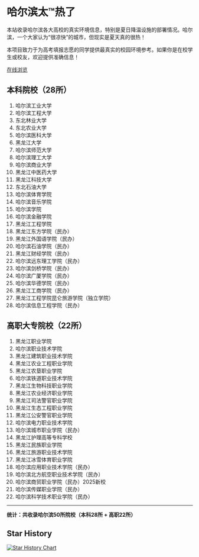 # 哈尔滨太™热了

本站收录哈尔滨各大高校的真实环境信息，特别是夏日降温设施的部署情况。哈尔滨，一个大家认为“很凉快”的城市，但现实是夏天真的很热！

本项目致力于为高考填报志愿的同学提供最真实的校园环境参考。如果你是在校学生或校友，欢迎提供准确信息！

[在线浏览](https://hrbissohot.com)

## 本科院校（28所）

1. 哈尔滨工业大学
2. 哈尔滨工程大学
3. 东北林业大学
4. 东北农业大学
5. 哈尔滨医科大学
6. 黑龙江大学
7. 哈尔滨师范大学
8. 哈尔滨理工大学
9. 哈尔滨商业大学
10. 黑龙江中医药大学
11. 黑龙江科技大学
12. 东北石油大学
13. 哈尔滨体育学院
14. 哈尔滨音乐学院
15. 哈尔滨学院
16. 哈尔滨金融学院
17. 黑龙江工程学院
18. 黑龙江东方学院（民办）
19. 黑龙江外国语学院（民办）
20. 哈尔滨石油学院（民办）
21. 黑龙江财经学院（民办）
22. 哈尔滨远东理工学院（民办）
23. 哈尔滨剑桥学院（民办）
24. 哈尔滨广厦学院（民办）
25. 哈尔滨华德学院（民办）
26. 黑龙江工商学院（民办）
27. 黑龙江工程学院昆仑旅游学院（独立学院）
28. 哈尔滨信息工程学院（民办）

## 高职大专院校（22所）

1. 黑龙江职业学院
2. 哈尔滨职业技术学院
3. 黑龙江建筑职业技术学院
4. 黑龙江农业工程职业学院
5. 黑龙江农垦职业学院
6. 哈尔滨铁道职业技术学院
7. 黑龙江生物科技职业学院
8. 黑龙江农业经济职业学院
9. 黑龙江司法警官职业学院
10. 黑龙江生态工程职业学院
11. 黑龙江公安警官职业学院
12. 哈尔滨电力职业技术学院
13. 哈尔滨城市职业学院（民办）
14. 黑龙江护理高等专科学校
15. 黑龙江民族职业学院
16. 黑龙江旅游职业技术学院
17. 黑龙江冰雪体育职业学院
18. 哈尔滨应用职业技术学院（民办）
19. 哈尔滨北方航空职业技术学院（民办）
20. 哈尔滨商贸职业学院（民办）2025新校
21. 哈尔滨传媒职业学院（民办）
22. 哈尔滨科学技术职业学院（民办）

---

**统计：共收录哈尔滨50所院校（本科28所 + 高职22所）**

## Star History

<a href="https://www.star-history.com/#HowieHz/hrbissohot&Date">
 <picture>
   <source media="(prefers-color-scheme: dark)" srcset="https://api.star-history.com/svg?repos=HowieHz/hrbissohot&type=Date&theme=dark" />
   <source media="(prefers-color-scheme: light)" srcset="https://api.star-history.com/svg?repos=HowieHz/hrbissohot&type=Date" />
   <img alt="Star History Chart" src="https://api.star-history.com/svg?repos=HowieHz/hrbissohot&type=Date" />
 </picture>
</a>
